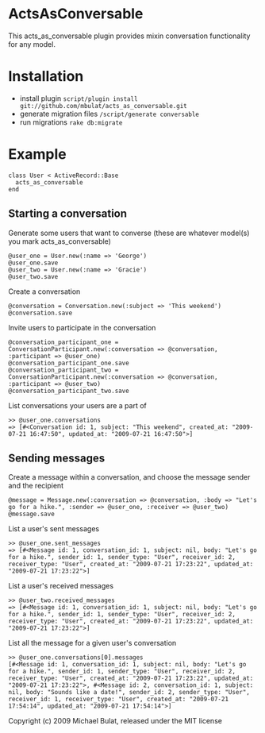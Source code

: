 ActsAsConversable
=================

This acts_as_conversable plugin provides mixin conversation functionality for any model.

Installation
============

- install plugin `script/plugin install git://github.com/mbulat/acts_as_conversable.git`
- generate migration files `/script/generate conversable`
- run migrations `rake db:migrate`

Example
=======

    class User < ActiveRecord::Base
      acts_as_conversable
    end

Starting a conversation
-----------------------
Generate some users that want to converse (these are whatever model(s) you mark acts_as_conversable)

    @user_one = User.new(:name => 'George')
    @user_one.save
    @user_two = User.new(:name => 'Gracie')
    @user_two.save

Create a conversation

    @conversation = Conversation.new(:subject => 'This weekend')
    @conversation.save

Invite users to participate in the conversation

    @conversation_participant_one = ConversationParticipant.new(:conversation => @conversation, :participant => @user_one)
    @conversation_participant_one.save
    @conversation_participant_two = ConversationParticipant.new(:conversation => @conversation, :participant => @user_two)
    @conversation_participant_two.save

List conversations your users are a part of

    >> @user_one.conversations
    => [#<Conversation id: 1, subject: "This weekend", created_at: "2009-07-21 16:47:50", updated_at: "2009-07-21 16:47:50">]

Sending messages
----------------

Create a message within a conversation, and choose the message sender and the recipient

    @message = Message.new(:conversation => @conversation, :body => "Let's go for a hike.", :sender => @user_one, :receiver => @user_two)
    @message.save
    
List a user's sent messages 
  
    >> @user_one.sent_messages
    => [#<Message id: 1, conversation_id: 1, subject: nil, body: "Let's go for a hike.", sender_id: 1, sender_type: "User", receiver_id: 2, receiver_type: "User", created_at: "2009-07-21 17:23:22", updated_at: "2009-07-21 17:23:22">]

List a user's received messages

    >> @user_two.received_messages
    => [#<Message id: 1, conversation_id: 1, subject: nil, body: "Let's go for a hike.", sender_id: 1, sender_type: "User", receiver_id: 2, receiver_type: "User", created_at: "2009-07-21 17:23:22", updated_at: "2009-07-21 17:23:22">]

List all the message for a given user's conversation

    >> @user_one.conversations[0].messages
    [#<Message id: 1, conversation_id: 1, subject: nil, body: "Let's go for a hike.", sender_id: 1, sender_type: "User", receiver_id: 2, receiver_type: "User", created_at: "2009-07-21 17:23:22", updated_at: "2009-07-21 17:23:22">, #<Message id: 2, conversation_id: 1, subject: nil, body: "Sounds like a date!", sender_id: 2, sender_type: "User", receiver_id: 1, receiver_type: "User", created_at: "2009-07-21 17:54:14", updated_at: "2009-07-21 17:54:14">]

Copyright (c) 2009 Michael Bulat, released under the MIT license
